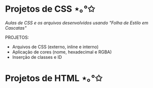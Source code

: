 # Projetos de CSS ⋆｡°✩
*Aulas de CSS e os arquivos desenvolvidos usando "Folha de Estilo em Cascatas"*

PROJETOS:
- Arquivos de CSS (externo, inline e interno)
- Aplicação de cores (nome, hexadecimal e RGBA)
- Inserção de classes e ID
# Projetos de HTML ⋆｡°✩

